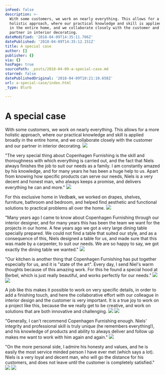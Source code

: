 ```yaml
---
inFeed: false
description: >-
  With some customers, we work on nearly everything. This allows for a more
  holistic approach, where our practical knowledge and skill is applied broadly
  in the entire home, and we collaborate closely with the customer and our
  partner in interior decorating.
dateModified: '2018-04-09T14:35:11.706Z'
datePublished: '2018-04-09T14:35:12.151Z'
title: A special case
author: []
publisher: {}
via: {}
hasPage: true
sourcePath: _posts/2018-04-09-a-special-case.md
starred: false
datePublishedOriginal: '2018-04-09T10:21:10.658Z'
url: a-special-case/index.html
_type: Blurb

---
```

# A special case

With some customers, we work on nearly everything. This allows for a more holistic approach, where our practical knowledge and skill is applied broadly in the entire home, and we collaborate closely with the customer and our partner in interior decorating.
![](https://the-grid-user-content.s3-us-west-2.amazonaws.com/4277b7a2-e57c-434f-9ec5-04f2fb9274ab.jpg)

"The very special thing about Copenhagen Furnishing is the skill and thoroughness with which everything is carried out, and the fact that Niels always finishes the job to suit our needs as a family. I am constantly amazed by his knowledge, and for many years he has been a huge help to us. Apart from knowing how specific products can serve our needs, Niels is a very decent and honest man, who always keeps a promise, and delivers everything he can and more."
![](https://the-grid-user-content.s3-us-west-2.amazonaws.com/0f6bd7fe-50b1-41ef-a1b7-d03522c28a69.jpg)

For this exclusive home in Vedbæk, we worked on drapes, shelves, furniture, bathroom and bedroom, and helped find aesthetic and functional solutions to practical problems all over the home.
![](https://the-grid-user-content.s3-us-west-2.amazonaws.com/4b5fd0a3-f1bb-42c3-83a2-07d380bba49b.jpg)

"Many years ago I came to know about Copenhagen Furnishing through our interior designer, and for many years this has been the team we want for the projects in our home. A few years ago we got a very large dining table specially prepared. We could not find a table that suited our style, and as a consequence of this, Niels designed a table for us, and made sure that this was made by a carpenter, to suit our needs. We are so happy to say, we got exactly the dining table we wanted."
![](https://the-grid-user-content.s3-us-west-2.amazonaws.com/7a09a9ba-2864-4821-8ac3-759c7608fc4d.jpg)

"Our kitchen is another thing that Copenhagen Furnishing has put together especially for us, and it is "state of the art". Every day, I send Niel's warm thoughts because of this amazing work. For this he found a special hood at Berbel, which is just really beautiful, and works perfectly for our needs."
![](https://the-grid-user-content.s3-us-west-2.amazonaws.com/452d687b-5589-4e8d-92c0-9644fd436f8d.jpg)
![](https://the-grid-user-content.s3-us-west-2.amazonaws.com/21b6adcc-c41f-4f70-9b26-11fff9dee323.jpg)

A job like this makes it possible to work on very specific details, in order to add a finishing touch, and here the collaborative effort with our colleague in interior design and the customer is very important. It is a true joy to work on a project like this, because the we really get to be creative, and work on solutions that are both innovative and challenging.
![](https://the-grid-user-content.s3-us-west-2.amazonaws.com/fb7aa5f7-7bbd-4cf6-a35e-dbacd25033d7.jpg)
![](https://the-grid-user-content.s3-us-west-2.amazonaws.com/201b28ca-7cd5-432c-a62d-423dd0cbbcab.jpg)

"Generally, I can't recommend Copenhagen Furnishing enough. Niels' integrity and professional skill is truly unique (he remembers everything!), and his knowledge of products and ability to always deliver and follow up makes me want to work with him again and again."
![](https://the-grid-user-content.s3-us-west-2.amazonaws.com/21bac9e4-3fa5-47c2-b82c-5236d834ce84.jpg)

"On the more personal side, I admire his honesty and values, and he is easily the most service minded person I have ever met (which says a lot). Niels is a very loyal and decent man, who will go the distance for his customers, and does not leave until the customer is completely satisfied."
![](https://the-grid-user-content.s3-us-west-2.amazonaws.com/4a41b46b-9d3f-4c3b-99f4-364b8fb6ade0.jpg)
![](https://the-grid-user-content.s3-us-west-2.amazonaws.com/3a8a22a3-4fb8-4bae-9060-c6528ab266d4.jpg)
